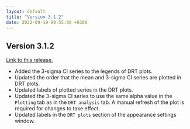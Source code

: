 ```yaml
---
layout: default
title: "Version 3.1.2"
date: 2022-09-19 09:55:00 +0300
---
```


## Version 3.1.2

[Link to this release.](https://github.com/vyrjana/DearEIS/releases/tag/3.1.2)

- Added the 3-sigma CI series to the legends of DRT plots.
- Updated the order that the mean and 3-sigma CI series are plotted in DRT plots.
- Updated labels of plotted series in the DRT plots.
- Updated the 3-sigma CI series to use the same alpha value in the `Plotting` tab as in the `DRT analysis` tab.
  A manual refresh of the plot is required for changes to take effect.
- Updated labels in the `DRT plots` section of the appearance settings window.

